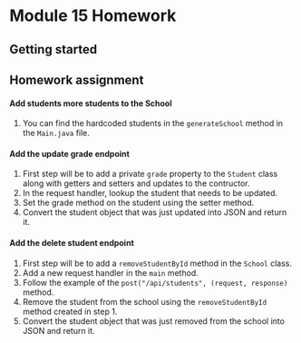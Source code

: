 # Module 15 Homework

<style>
@media print {
  pre {
    border: 1px solid gray;
    page-break-inside: avoid;
  }
}

.break {
  page-break-after: always;
}
</style>

## Getting started

## Homework assignment

#### Add students more students to the School

1. You can find the hardcoded students in the `generateSchool` method in the
   `Main.java` file.


#### Add the update grade endpoint
1. First step will be to add a private `grade` property to the `Student` class
   along with getters and setters and updates to the contructor.
2. In the request handler, lookup the student that needs to be updated.
3. Set the grade method on the student using the setter method.
4. Convert the student object that was just updated into JSON and return it.


#### Add the delete student endpoint

1. First step will be to add a `removeStudentById` method in the `School`
   class.
2. Add a new request handler in the `main` method.
3. Follow the example of the `post("/api/students", (request, response)`
   method.
4. Remove the student from the school using the `removeStudentById` method
   created in step 1.
5. Convert the student object that was just removed from the school into JSON
   and return it.

